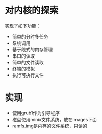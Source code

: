 # 对内核的探索

实现了如下功能：

- 简单的分时多任务
- 系统调用
- 基于段式的内存管理
- 串口的读取
- 简单的文件读取
- 终端的模拟
- 执行可执行文件

# 实现

- 使用grub1作为引导程序
- 磁盘使用minix文件系统，放在images下面
- ramfs.img是内存的文件系统，只读的
